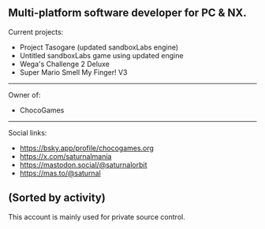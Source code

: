 Multi-platform software developer for PC & NX.  
----------------------------  
Current projects:  
- Project Tasogare (updated sandboxLabs engine)  
- Untitled sandboxLabs game using updated engine  
- Wega's Challenge 2 Deluxe  
- Super Mario Smell My Finger! V3  
----------------------------  
Owner of:  
- ChocoGames  
----------------------------  
Social links:  
- https://bsky.app/profile/chocogames.org  
- https://x.com/saturnalmania  
- https://mastodon.social/@saturnalorbit  
- https://mas.to/@saturnal  

(Sorted by activity)  
----------------------------  
This account is mainly used for private source control.  
